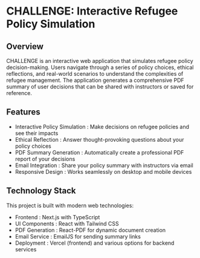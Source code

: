 # CHALLENGE: Interactive Refugee Policy Simulation
## Overview
CHALLENGE is an interactive web application that simulates refugee policy decision-making. Users navigate through a series of policy choices, ethical reflections, and real-world scenarios to understand the complexities of refugee management. The application generates a comprehensive PDF summary of user decisions that can be shared with instructors or saved for reference.

## Features
- Interactive Policy Simulation : Make decisions on refugee policies and see their impacts
- Ethical Reflection : Answer thought-provoking questions about your policy choices
- PDF Summary Generation : Automatically create a professional PDF report of your decisions
- Email Integration : Share your policy summary with instructors via email
- Responsive Design : Works seamlessly on desktop and mobile devices
## Technology Stack
This project is built with modern web technologies:

- Frontend : Next.js with TypeScript
- UI Components : React with Tailwind CSS
- PDF Generation : React-PDF for dynamic document creation
- Email Service : EmailJS for sending summary links
- Deployment : Vercel (frontend) and various options for backend services

